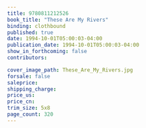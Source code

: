 ```yaml
---
title: 9780811212526
book_title: "These Are My Rivers"
binding: clothbound
published: true
date: 1994-10-01T05:00:03-04:00
publication_date: 1994-10-01T05:00:03-04:00
show_in_forthcoming: false
contributors:

cover_image_path: These_Are_My_Rivers.jpg
forsale: false
saleprice:
shipping_charge:
price_us:
price_cn:
trim_size: 5x8
page_count: 320
---
```



